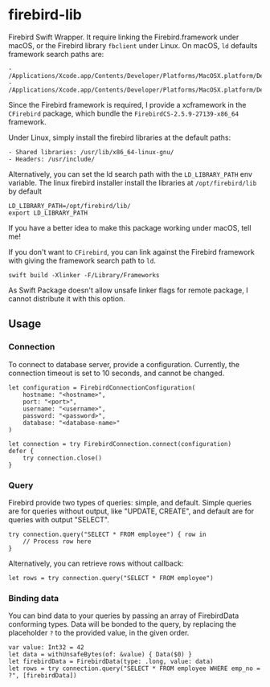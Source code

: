 # firebird-lib

Firebird Swift Wrapper.
It require linking the Firebird.framework under macOS, or the Firebird library `fbclient` under Linux. On macOS, `ld` defaults framework search paths are:

```
- /Applications/Xcode.app/Contents/Developer/Platforms/MacOSX.platform/Developer/Library/Frameworks
- /Applications/Xcode.app/Contents/Developer/Platforms/MacOSX.platform/Developer/SDKs/MacOSX11.1.sdk/System/Library/Frameworks/
```

Since the Firebird framework is required, I provide a xcframework in the `CFirebird` package, which bundle the `FirebirdCS-2.5.9-27139-x86_64` framework.

Under Linux, simply install the firebird libraries at the default paths:

```
- Shared libraries: /usr/lib/x86_64-linux-gnu/ 
- Headers: /usr/include/
```

Alternatively, you can set the ld search path with the `LD_LIBRARY_PATH` env variable.
The linux firebird installer install the libraries at `/opt/firebird/lib` by default

```
LD_LIBRARY_PATH=/opt/firebird/lib/
export LD_LIBRARY_PATH
```

If you have a better idea to make this package working under macOS, tell me!

If you don't want to `CFirebird`, you can link against the Firebird framework with giving the framework search path to `ld`.

```
swift build -Xlinker -F/Library/Frameworks
```

As Swift Package doesn't allow unsafe linker flags for remote package, I cannot distribute it with this option.
## Usage

### Connection

To connect to database server, provide a configuration. Currently, the connection timeout is set to 10 seconds, and cannot be changed.

```
let configuration = FirebirdConnectionConfiguration(
	hostname: "<hostname>",
	port: "<port>",
	username: "<username>",
	password: "<password>",
	database: "<database-name>"
)

let connection = try FirebirdConnection.connect(configuration)
defer {
	try connection.close()
}
```

### Query

Firebird provide two types of queries: simple, and default. Simple queries are for queries without output, like "UPDATE, CREATE", and default are for queries with output "SELECT".

```
try connection.query("SELECT * FROM employee") { row in
	// Process row here
}
```

Alternatively, you can retrieve rows without callback:

```
let rows = try connection.query("SELECT * FROM employee")
```

### Binding data 

You can bind data to your queries by passing an array of FirebirdData conforming types. Data will be bonded to the query, by replacing the placeholder `?` to the provided value, in the given order.

```
var value: Int32 = 42
let data = withUnsafeBytes(of: &value) { Data($0) }
let firebirdData = FirebirdData(type: .long, value: data) 
let rows = try connection.query("SELECT * FROM employee WHERE emp_no = ?", [firebirdData])
```
